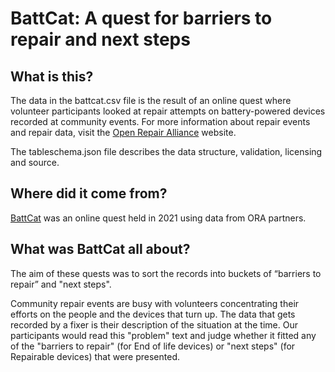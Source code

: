 # BattCat: A quest for barriers to repair and next steps

## What is this?

The data in the battcat.csv file is the result of an online quest where volunteer participants looked at repair attempts on battery-powered devices recorded at community events. For more information about repair events and repair data, visit the [Open Repair Alliance](https://openrepair.org/open-data/) website.

The tableschema.json file describes the data structure, validation, licensing and source.

## Where did it come from?

[BattCat](https://restarters.net/battcat/status) was an online quest held in 2021 using data from ORA partners.

## What was BattCat all about?

The aim of these quests was to sort the records into buckets of “barriers to repair” and "next steps".

Community repair events are busy with volunteers concentrating their efforts on the people and the devices that turn up. The data that gets recorded by a fixer is their description of the situation at the time. Our participants would read this "problem" text and judge whether it fitted any of the "barriers to repair" (for End of life devices) or "next steps" (for Repairable devices) that were presented.
